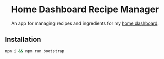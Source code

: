 <h1 align="center">Home Dashboard Recipe Manager </h1>
<p align="center">
    An app for managing recipes and ingredients for my <a href="https://github.com/iamtomhewitt/home-dashboard">home dashboard</a>.
</p>

## Installation
```sh
npm i && npm run bootstrap
```